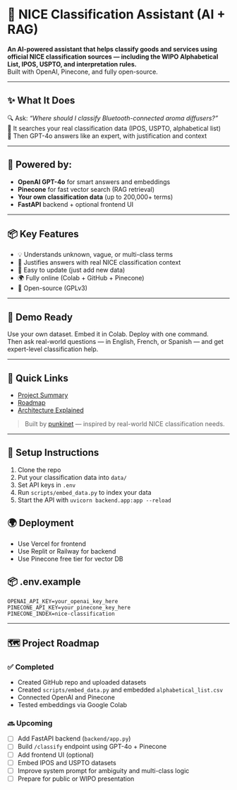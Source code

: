 # 🎯 NICE Classification Assistant (AI + RAG)

**An AI-powered assistant that helps classify goods and services using official NICE classification sources — including the WIPO Alphabetical List, IPOS, USPTO, and interpretation rules.**  
Built with OpenAI, Pinecone, and fully open-source.

---

## ✨ What It Does

🔍 Ask: _“Where should I classify Bluetooth-connected aroma diffusers?”_  
🧠 It searches your real classification data (IPOS, USPTO, alphabetical list)  
💬 Then GPT-4o answers like an expert, with justification and context

---

## 🧠 Powered by:
- **OpenAI GPT-4o** for smart answers and embeddings
- **Pinecone** for fast vector search (RAG retrieval)
- **Your own classification data** (up to 200,000+ terms)
- **FastAPI** backend + optional frontend UI

---

## 📦 Key Features
- 💡 Understands unknown, vague, or multi-class terms
- 🧾 Justifies answers with real NICE classification context
- 🔧 Easy to update (just add new data)
- 🌍 Fully online (Colab + GitHub + Pinecone)
- 📖 Open-source (GPLv3)

---

## 🚀 Demo Ready
Use your own dataset. Embed it in Colab. Deploy with one command.  
Then ask real-world questions — in English, French, or Spanish — and get expert-level classification help.

---

## 🔗 Quick Links
- [Project Summary](nice-classification-summary.md)
- [Roadmap](nice-classification-roadmap.md)
- [Architecture Explained](nice-classification-architecture-explained.md)

> Built by [punkinet](https://github.com/punkinet) — inspired by real-world NICE classification needs.

---

## 🔧 Setup Instructions
1. Clone the repo
2. Put your classification data into `data/`
3. Set API keys in `.env`
4. Run `scripts/embed_data.py` to index your data
5. Start the API with `uvicorn backend.app:app --reload`

## 🌍 Deployment
- Use Vercel for frontend
- Use Replit or Railway for backend
- Use Pinecone free tier for vector DB

## 📦 .env.example
```env
OPENAI_API_KEY=your_openai_key_here
PINECONE_API_KEY=your_pinecone_key_here
PINECONE_INDEX=nice-classification
```

---

## 🗺️ Project Roadmap

### ✅ Completed
- Created GitHub repo and uploaded datasets
- Created `scripts/embed_data.py` and embedded `alphabetical_list.csv`
- Connected OpenAI and Pinecone
- Tested embeddings via Google Colab

### 🔜 Upcoming
- [ ] Add FastAPI backend (`backend/app.py`)
- [ ] Build `/classify` endpoint using GPT-4o + Pinecone
- [ ] Add frontend UI (optional)
- [ ] Embed IPOS and USPTO datasets
- [ ] Improve system prompt for ambiguity and multi-class logic
- [ ] Prepare for public or WIPO presentation
